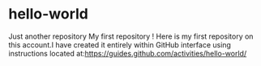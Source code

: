 # hello-world
Just another repository
My first repository !
Here is my first repository on this account.I have created it entirely within GitHub interface using instructions located at:https://guides.github.com/activities/hello-world/

